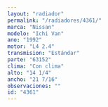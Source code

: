 ```yaml
---
layout: "radiador"
permalink: "/radiadores/4361/"
marca: "Nissan"
modelo: "Ichi Van"
ano: "1992"
motor: "L4 2.4"
transmision: "Estándar"
parte: "63152"
clima: "Con clima"
alto: "14 1/4"
ancho: "21 7/16"
observaciones: ""
id: "4361"
---
```


